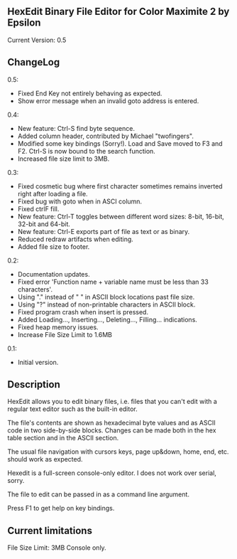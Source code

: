 HexEdit Binary File Editor for Color Maximite 2 by Epsilon
----------------------------------------------------------
Current Version: 0.5

ChangeLog
---------
0.5:
- Fixed End Key not entirely behaving as expected.
- Show error message when an invalid goto address is entered.

0.4:
- New feature: Ctrl-S find byte sequence.
- Added column header, contributed by Michael "twofingers".
- Modified some key bindings (Sorry!). Load and Save moved to F3 and F2. Ctrl-S is now bound to the search function.
- Increased file size limit to 3MB.

0.3:
- Fixed cosmetic bug where first character sometimes remains inverted right after loading a file.
- Fixed bug with goto when in ASCI column.
- Fixed ctrlF fill.
- New feature: Ctrl-T toggles between different word sizes: 8-bit, 16-bit, 32-bit and 64-bit.
- New feature: Ctrl-E exports part of file as text or as binary.
- Reduced redraw artifacts when editing.
- Added file size to footer.

0.2:
- Documentation updates.
- Fixed error 'Function name + variable name must be less than 33 characters'.
- Using "." instead of " " in ASCII block locations past file size.
- Using "?" instead of non-printable characters in ASCII block.
- Fixed program crash when insert is pressed.
- Added Loading..., Inserting..., Deleting..., Filling... indications.
- Fixed heap memory issues.
- Increase File Size Limit to 1.6MB

0.1:
- Initial version.

Description
-----------
HexEdit allows you to edit binary files, i.e. files that you can't edit with a regular text editor such as the built-in editor.

The file's contents are shown as hexadecimal byte values and as ASCII code in two side-by-side blocks. Changes can be made both in the hex table section and in the ASCII section.

The usual file navigation with cursors keys, page up&down, home, end, etc. should work as expected.

Hexedit is a full-screen console-only editor. I does not work over serial, sorry.

The file to edit can be passed in as a command line argument.

Press F1 to get help on key bindings.

Current limitations
-------------------
File Size Limit: 3MB
Console only.

